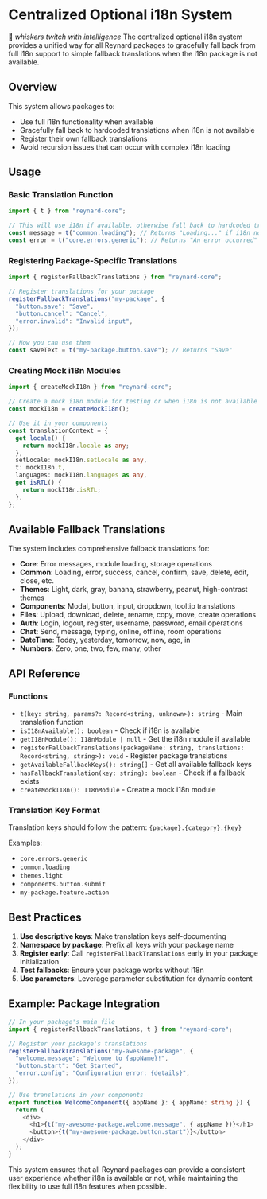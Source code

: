 # Centralized Optional i18n System

🦊 _whiskers twitch with intelligence_ The centralized optional i18n system provides a unified way for all Reynard
packages to gracefully fall back from full i18n support to simple fallback translations when the i18n package is not available.

## Overview

This system allows packages to:

- Use full i18n functionality when available
- Gracefully fall back to hardcoded translations when i18n is not available
- Register their own fallback translations
- Avoid recursion issues that can occur with complex i18n loading

## Usage

### Basic Translation Function

```typescript
import { t } from "reynard-core";

// This will use i18n if available, otherwise fall back to hardcoded translations
const message = t("common.loading"); // Returns "Loading..." if i18n not available
const error = t("core.errors.generic"); // Returns "An error occurred"
```

### Registering Package-Specific Translations

```typescript
import { registerFallbackTranslations } from "reynard-core";

// Register translations for your package
registerFallbackTranslations("my-package", {
  "button.save": "Save",
  "button.cancel": "Cancel",
  "error.invalid": "Invalid input",
});

// Now you can use them
const saveText = t("my-package.button.save"); // Returns "Save"
```

### Creating Mock i18n Modules

```typescript
import { createMockI18n } from "reynard-core";

// Create a mock i18n module for testing or when i18n is not available
const mockI18n = createMockI18n();

// Use it in your components
const translationContext = {
  get locale() {
    return mockI18n.locale as any;
  },
  setLocale: mockI18n.setLocale as any,
  t: mockI18n.t,
  languages: mockI18n.languages as any,
  get isRTL() {
    return mockI18n.isRTL;
  },
};
```

## Available Fallback Translations

The system includes comprehensive fallback translations for:

- **Core**: Error messages, module loading, storage operations
- **Common**: Loading, error, success, cancel, confirm, save, delete, edit, close, etc.
- **Themes**: Light, dark, gray, banana, strawberry, peanut, high-contrast themes
- **Components**: Modal, button, input, dropdown, tooltip translations
- **Files**: Upload, download, delete, rename, copy, move, create operations
- **Auth**: Login, logout, register, username, password, email operations
- **Chat**: Send, message, typing, online, offline, room operations
- **DateTime**: Today, yesterday, tomorrow, now, ago, in
- **Numbers**: Zero, one, two, few, many, other

## API Reference

### Functions

- `t(key: string, params?: Record<string, unknown>): string` - Main translation function
- `isI18nAvailable(): boolean` - Check if i18n is available
- `getI18nModule(): I18nModule | null` - Get the i18n module if available
- `registerFallbackTranslations(packageName: string, translations: Record<string, string>): void` - Register package translations
- `getAvailableFallbackKeys(): string[]` - Get all available fallback keys
- `hasFallbackTranslation(key: string): boolean` - Check if a fallback exists
- `createMockI18n(): I18nModule` - Create a mock i18n module

### Translation Key Format

Translation keys should follow the pattern: `{package}.{category}.{key}`

Examples:

- `core.errors.generic`
- `common.loading`
- `themes.light`
- `components.button.submit`
- `my-package.feature.action`

## Best Practices

1. **Use descriptive keys**: Make translation keys self-documenting
2. **Namespace by package**: Prefix all keys with your package name
3. **Register early**: Call `registerFallbackTranslations` early in your package initialization
4. **Test fallbacks**: Ensure your package works without i18n
5. **Use parameters**: Leverage parameter substitution for dynamic content

## Example: Package Integration

```typescript
// In your package's main file
import { registerFallbackTranslations, t } from "reynard-core";

// Register your package's translations
registerFallbackTranslations("my-awesome-package", {
  "welcome.message": "Welcome to {appName}!",
  "button.start": "Get Started",
  "error.config": "Configuration error: {details}",
});

// Use translations in your components
export function WelcomeComponent({ appName }: { appName: string }) {
  return (
    <div>
      <h1>{t("my-awesome-package.welcome.message", { appName })}</h1>
      <button>{t("my-awesome-package.button.start")}</button>
    </div>
  );
}
```

This system ensures that all Reynard packages can provide a consistent user experience whether i18n is available or not,
while maintaining the flexibility to use full i18n features when possible.
